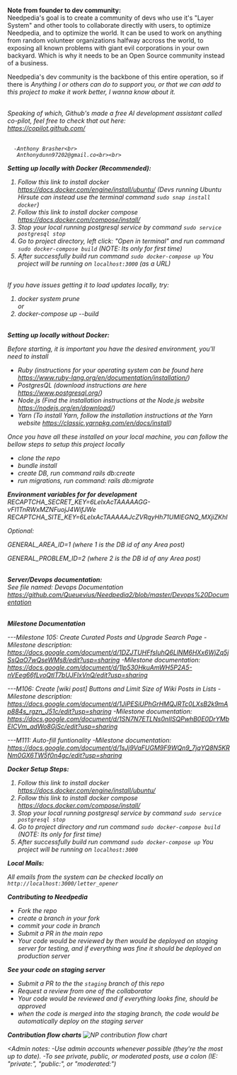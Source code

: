 <b>Note from founder to dev community:</b><br>
Needpedia's goal is to create a community of devs who use it's "Layer System" and other tools to collaborate directly with users, to optimize Needpedia, and to optimize the world. It can be used to work on anything from random volunteer organizations halfway accross the world, to exposing all known problems with giant evil corporations in your own backyard. Which is why it needs to be an Open Source community instead of a business.</b><br> 

Needpedia's dev community is the backbone of this entire operation, so if there is <i>Anything<i/> I or others can do to support you, or that we can add to this project to make it work better, I wanna know about it.<br><br> 

Speaking of which, Github's made a free AI development assistant called co-pilot, feel free to check that out here:<br> 
https://copilot.github.com/ <br><br>

      -Anthony Brasher<br>
       Anthonydunn97202@gmail.co<br><br>





<b>Setting up locally with Docker (Recommended):</b><br>
1. Follow this link to install docker https://docs.docker.com/engine/install/ubuntu/
   (Devs running Ubuntu Hirsute can instead use the terminal command `sudo snap install docker`)
2. Follow this link to install docker compose https://docs.docker.com/compose/install/
3. Stop your local running postgresql service by command `sudo service postgresql stop`
4. Go to project directory, left click: "Open in terminal" and run command `sudo docker-compose build` (NOTE: Its only for first time)
5. After successfully build run command `sudo docker-compose up`
 You project will be running on `localhost:3000` (as a URL)<br><br>


If you have issues getting it to load updates locally, try:<br>
1. docker system prune<br>
or<br>
2. docker-compose up --build<br><br>


<b>Setting up locally without Docker:</b><br>

Before starting, it is important you have the desired environment, you'll need to install
- Ruby (instructions for your operating system can be found here https://www.ruby-lang.org/en/documentation/installation/)
- PostgresQL (download instructions are here https://www.postgresql.org/)
- Node.js (Find the installation instructions at the Node.js website https://nodejs.org/en/download/)
- Yarn (To install Yarn, follow the installation instructions at the Yarn website https://classic.yarnpkg.com/en/docs/install)

Once you have all these installed on your local machine, you can follow the bellow steps to setup this project locally

- clone the repo
- bundle install
- create DB, run command rails db:create
- run migrations, run command: rails db:migrate

<b>Environment variables for for development</b><br>
RECAPTCHA_SECRET_KEY=6LeIxAcTAAAAAGG-vFI1TnRWxMZNFuojJ4WifJWe
RECAPTCHA_SITE_KEY=6LeIxAcTAAAAAJcZVRqyHh71UMIEGNQ_MXjiZKhI


Optional:

GENERAL_AREA_ID=1 (where 1 is the DB id of any Area post)

GENERAL_PROBLEM_ID=2 (where 2 is the DB id of any Area post)
<br><br>




<b>Server/Devops documentation:</b><br>
See file named: Devops Documentation
https://github.com/Queuevius/Needpedia2/blob/master/Devops%20Documentation
<br><br>





<b>Milestone Documentation</b><br>

---Milestone 105: Create Curated Posts and Upgrade Search Page
-Milestone description: https://docs.google.com/document/d/1DZJTUHFfsIuhQ6LlNM6HXx6WjZq5jSsQaO7wQseWMs8/edit?usp=sharing
-Milestone documentation: https://docs.google.com/document/d/1lp530HkuAmWH5P2A5-nVEeg66fLvoQtlT7bUJFlxVnQ/edit?usp=sharing

---M106: Create [wiki post] Buttons and Limit Size of Wiki Posts in Lists
-Milestone description: https://docs.google.com/document/d/1JiPESiUPhGrHMQJRTc0LXsB2k9mAp884s_rgzn_J51c/edit?usp=sharing
-Milestone documentation: https://docs.google.com/document/d/1SN7N7ETLNs0nIISQPwhB0E0DrYMbEICVm_adWo8GjSc/edit?usp=sharing

---M111: Auto-fill funtionality
-Milestone documentation: https://docs.google.com/document/d/1sJj9VaFUGM9F9WQn9_7jqYQ8N5KRNm0GX6TW5f0n4gc/edit?usp=sharing


**Docker Setup Steps:**
1. Follow this link to install docker https://docs.docker.com/engine/install/ubuntu/
2. Follow this link to install docker compose https://docs.docker.com/compose/install/
3. Stop your local running postgresql service by command `sudo service postgresql stop`
4. Go to project directory and run command `sudo docker-compose build` (NOTE: Its only for first time)
5. After successfully build run command `sudo docker-compose up`
 You project will be running on `localhost:3000`

**Local Mails:**

All emails from the system can be checked locally on `http://localhost:3000/letter_opener`

**Contributing to Needpedia**
- Fork the repo
- create a branch in your fork
- commit your code in branch
- Submit a PR in the main repo
- Your code would be reviewed by then would be deployed on staging server for testing, and if everything was fine it should be deployed on production server

**See your code on staging server**
- Submit a PR to the the `staging` branch of this repo
- Request a review from one of the collaborator
- Your code would be reviewed and if everything looks fine, should be approved
- when the code is merged into the staging branch, the code would be automatically deploy on the staging server

**Contribution flow charts**
![NP contribution flow chart](/assets/images/NP-contribution-flow.png)

<Admin notes: 
-Use admin accounts whenever possible (they're the most up to date). 
-To see private, public, or moderated posts, use a colon (IE: "private:", "public:", or "moderated:")
